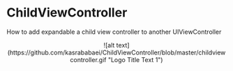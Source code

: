 # ChildViewController
How to add expandable a child view controller to another UIViewController 

<p align="center"> 
![alt text](https://github.com/kasrababaei/ChildViewController/blob/master/childviewcontroller.gif "Logo Title Text 1")
</p>
